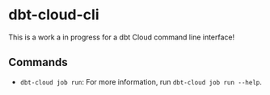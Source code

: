 # dbt-cloud-cli

This is a work a in progress for a dbt Cloud command line interface!

## Commands

* `dbt-cloud job run`: For more information, run `dbt-cloud job run --help`.